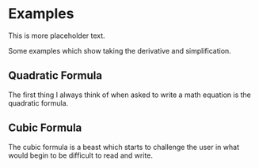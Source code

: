 # Examples #

This is more placeholder text.

Some examples which show taking the derivative and simplification.

## Quadratic Formula ##

The first thing I always think of when asked to write a math equation is the quadratic formula.

## Cubic Formula ##

The cubic formula is a beast which starts to challenge the user in what would begin to be difficult to read and write.
